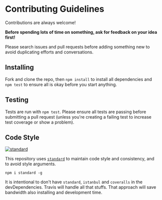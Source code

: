 # Contributing Guidelines

Contributions are always welcome!

**Before spending lots of time on something, ask for feedback on your idea first!**

Please search issues and pull requests before adding something new to avoid duplicating 
efforts and conversations.


## Installing

Fork and clone the repo, then `npm install` to install all dependencies and `npm test` to 
ensure all is okay before you start anything.


## Testing

Tests are run with `npm test`. Please ensure all tests are passing before submitting 
a pull request (unless you're creating a failing test to increase test coverage or show a problem).

## Code Style

[![standard][standard-image]][standard-url]

This repository uses [`standard`][standard-url] to maintain code style and consistency, 
and to avoid style arguments.
```
npm i standard -g
```

It is intentional to don't have `standard`, `istanbul` and `coveralls` in the devDependencies. Travis will handle all that stuffs. That approach will save bandwidth also installing and development time.

[standard-image]: https://cdn.rawgit.com/feross/standard/master/badge.svg
[standard-url]: https://github.com/feross/standard